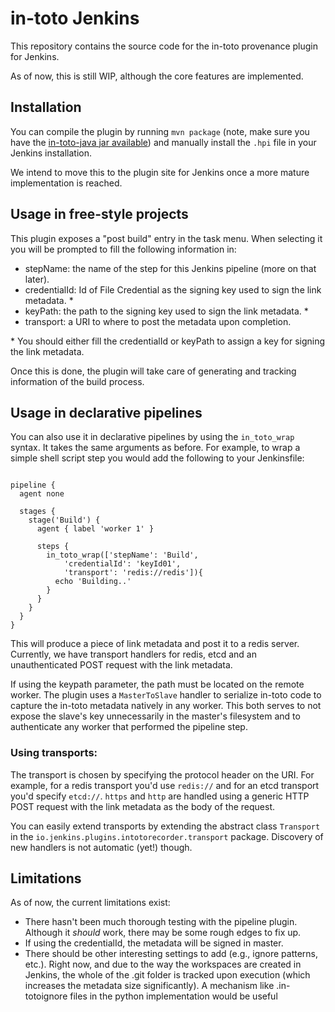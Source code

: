 in-toto Jenkins
===============

This repository contains the source code for the in-toto provenance plugin for
Jenkins.

As of now, this is still WIP, although the core features are implemented.

## Installation

You can compile the plugin by running `mvn package` (note, make sure
you have the [in-toto-java jar available](https://github.com/controlplaneio/in-toto-java))
and manually install the `.hpi` file in your Jenkins installation.

We intend to move this to the plugin site for Jenkins once a more mature
implementation is reached.

## Usage in free-style projects

This plugin exposes a "post build" entry in the task menu. When selecting it
you will be prompted to fill the following information in:

- stepName: the name of the step for this Jenkins pipeline (more on that later).
- credentialId: Id of File Credential as the signing key used to sign the link
  metadata. &ast;
- keyPath: the path to the signing key used to sign the link metadata. &ast;
- transport: a URI to where to post the metadata upon
  completion.

&ast; You should either fill the credentialId or keyPath to assign a key for
signing the link metadata.

Once this is done, the plugin will take care of generating and tracking
information of the build process.

## Usage in declarative pipelines

You can also use it in declarative pipelines by using the `in_toto_wrap`
syntax. It takes the same arguments as before. For example, to wrap a simple
shell script step you would add the following to your Jenkinsfile:

```

pipeline {
  agent none

  stages {
    stage('Build') {
      agent { label 'worker 1' }

      steps {
        in_toto_wrap(['stepName': 'Build',
            'credentialId': 'keyId01',
            'transport': 'redis://redis']){
          echo 'Building..'
        }
      }
    }
  }
}
```

This will produce a piece of link metadata and post it to a redis server.
Currently, we have transport handlers for redis, etcd and an unauthenticated
POST request with the link metadata.

If using the keypath parameter, the path must be located on the remote worker. The plugin uses a
`MasterToSlave` handler to serialize in-toto code to capture the in-toto
metadata natively in any worker. This both serves to not expose the slave's key
unnecessarily in the master's filesystem and to authenticate any worker that
performed the pipeline step.

### Using transports:

The transport is chosen by specifying the protocol header on the URI. For
example, for a redis transport you'd use `redis://` and for an etcd transport
you'd specify `etcd://`. `https` and `http` are handled using a generic HTTP
POST request with the link metadata as the body of the request.

You can easily extend transports by extending the abstract class `Transport` in
the `io.jenkins.plugins.intotorecorder.transport` package. Discovery of new
handlers is not automatic (yet!) though.

## Limitations

As of now, the current limitations exist:

- There hasn't been much thorough testing with the pipeline plugin. Although it
  *should* work, there may be some rough edges to fix up.
- If using the credentialId, the metadata will be signed in master.
- There should be other interesting settings to add (e.g., ignore patterns,
  etc.). Right now, and due to the way the workspaces are created in Jenkins,
  the whole of the .git folder is tracked upon execution (which increases the
  metadata size significantly). A mechanism like .in-totoignore files in the
  python implementation would be useful
